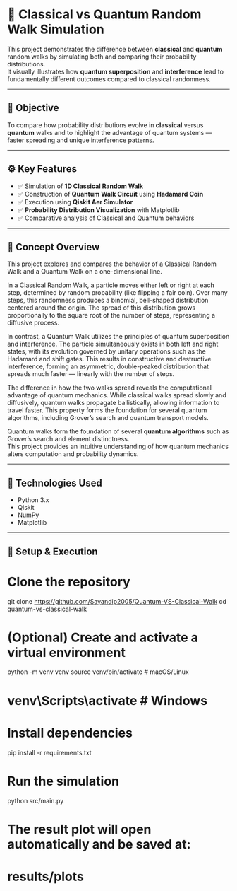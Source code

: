 # 🧭 Classical vs Quantum Random Walk Simulation

This project demonstrates the difference between **classical** and **quantum** random walks by simulating both and comparing their probability distributions.  
It visually illustrates how **quantum superposition** and **interference** lead to fundamentally different outcomes compared to classical randomness.

---

## 🎯 Objective
To compare how probability distributions evolve in **classical** versus **quantum** walks and to highlight the advantage of quantum systems — faster spreading and unique interference patterns.

---

## ⚙️ Key Features
- ✅ Simulation of **1D Classical Random Walk**
- ✅ Construction of **Quantum Walk Circuit** using **Hadamard Coin**
- ✅ Execution using **Qiskit Aer Simulator**
- ✅ **Probability Distribution Visualization** with Matplotlib
- ✅ Comparative analysis of Classical and Quantum behaviors

---

## 🧠 Concept Overview
This project explores and compares the behavior of a Classical Random Walk and a Quantum Walk on a one-dimensional line.

In a Classical Random Walk, a particle moves either left or right at each step, determined by random probability (like flipping a fair coin). Over many steps, this randomness produces a binomial, bell-shaped distribution centered around the origin. The spread of this distribution grows proportionally to the square root of the number of steps, representing a diffusive process.

In contrast, a Quantum Walk utilizes the principles of quantum superposition and interference. The particle simultaneously exists in both left and right states, with its evolution governed by unitary operations such as the Hadamard and shift gates. This results in constructive and destructive interference, forming an asymmetric, double-peaked distribution that spreads much faster — linearly with the number of steps.

The difference in how the two walks spread reveals the computational advantage of quantum mechanics. While classical walks spread slowly and diffusively, quantum walks propagate ballistically, allowing information to travel faster. This property forms the foundation for several quantum algorithms, including Grover’s search and quantum transport models.

Quantum walks form the foundation of several **quantum algorithms** such as Grover’s search and element distinctness.  
This project provides an intuitive understanding of how quantum mechanics alters computation and probability dynamics.

---

## 🧰 Technologies Used
- Python 3.x  
- Qiskit  
- NumPy  
- Matplotlib  

---

## 🚀 Setup & Execution

# Clone the repository
git clone https://github.com/Sayandip2005/Quantum-VS-Classical-Walk
cd quantum-vs-classical-walk

# (Optional) Create and activate a virtual environment
python -m venv venv
source venv/bin/activate       # macOS/Linux
# venv\Scripts\activate        # Windows

# Install dependencies
pip install -r requirements.txt

# Run the simulation
python src/main.py

# The result plot will open automatically and be saved at:
# results/plots


